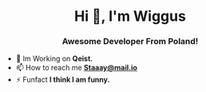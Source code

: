 
<h1  align="center">Hi 👋, I'm Wiggus</h1>

<h3  align="center">Awesome Developer From Poland!</h3>

- 💸 Im Working on **Qeist.**
- 📫 How to reach me **Staaay@mail.io**
- ⚡ Funfact **I think I am funny.**

  
